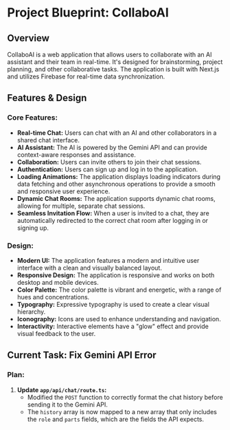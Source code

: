 
# Project Blueprint: CollaboAI

## Overview

CollaboAI is a web application that allows users to collaborate with an AI assistant and their team in real-time. It's designed for brainstorming, project planning, and other collaborative tasks. The application is built with Next.js and utilizes Firebase for real-time data synchronization.

## Features & Design

### Core Features:
- **Real-time Chat:** Users can chat with an AI and other collaborators in a shared chat interface.
- **AI Assistant:** The AI is powered by the Gemini API and can provide context-aware responses and assistance.
- **Collaboration:** Users can invite others to join their chat sessions.
- **Authentication:** Users can sign up and log in to the application.
- **Loading Animations:** The application displays loading indicators during data fetching and other asynchronous operations to provide a smooth and responsive user experience.
- **Dynamic Chat Rooms:** The application supports dynamic chat rooms, allowing for multiple, separate chat sessions.
- **Seamless Invitation Flow:** When a user is invited to a chat, they are automatically redirected to the correct chat room after logging in or signing up.

### Design:
- **Modern UI:** The application features a modern and intuitive user interface with a clean and visually balanced layout.
- **Responsive Design:** The application is responsive and works on both desktop and mobile devices.
- **Color Palette:** The color palette is vibrant and energetic, with a range of hues and concentrations.
- **Typography:** Expressive typography is used to create a clear visual hierarchy.
- **Iconography:** Icons are used to enhance understanding and navigation.
- **Interactivity:** Interactive elements have a "glow" effect and provide visual feedback to the user.

## Current Task: Fix Gemini API Error

### Plan:
1.  **Update `app/api/chat/route.ts`:**
    -   Modified the `POST` function to correctly format the chat history before sending it to the Gemini API.
    -   The `history` array is now mapped to a new array that only includes the `role` and `parts` fields, which are the fields the API expects.
